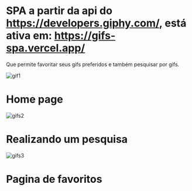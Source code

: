 # SPA a partir da api do https://developers.giphy.com/,  está ativa em: https://gifs-spa.vercel.app/

Que permite favoritar seus gifs preferidos e também pesquisar por gifs.

![gif1](https://user-images.githubusercontent.com/71674765/116006691-b3a41900-a5e2-11eb-947c-5e45a707e998.PNG)

# Home page

![gifs2](https://user-images.githubusercontent.com/71674765/116006702-c3bbf880-a5e2-11eb-8e9d-b035362b8a04.PNG)

# Realizando um pesquisa

![gifs3](https://user-images.githubusercontent.com/71674765/116006718-d0d8e780-a5e2-11eb-9638-1563bf4a6e7a.PNG)

# Pagina de favoritos

